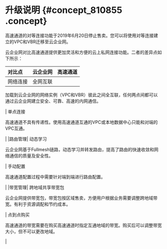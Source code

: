 # 升级说明 {#concept_810855 .concept}

高速通道的对等连接功能于2019年6月20日停止售卖。您可以将使用对等连接建立的VPC和VBR迁移至云企业网。

云企业网对比高速通道提供更加灵活和方便的云上私网连接功能。二者的差异点如下所示：

|对比点|云企业网|高速通道|
|:--|:---|:---|
|网络连接| 全网互联

 加载到云企业网的网络实例（VPC和VBR）彼此之间全互联，任何两点间都可以通过云企业网建立安全、可靠、高速的内网通信。

 | 单点连接

 高速通道不具有传递性。使用高速通道互通的VPC或本地数据中心只能和对端的VPC互通。

 |
|路由管理| 动态学习

 云企业网基于Fullmesh链路，动态学习并转发路由，提高了路由的快速收敛和网络通信的质量及安全性。

 | 手动配置

 高速通道配置过程中需要针对端到端进行路由配置。

 |
|带宽管理| 跨地域共享带宽包

 云企业网提供带宽包，带宽包按区域售卖，方便用户根据业务需要调整跨地域带宽。有利于资源调配和节约成本。

 | 点到点购买

 高速通道的带宽需要在购买高速通道时指定互通地域的带宽。购买后可以调整带宽大小，但不可以更改地域。

 |


